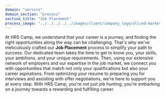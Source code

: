 ```yaml
---
domain: "service"
domain_section: "process"
section_title: "Job Placement"
process_image: "../../../../../images/client/company_logo/allied-marketing.png"
---
```


At HRS Camp, we understand that your career is a journey, and finding the right opportunities along the way can be challenging. That's why we've meticulously crafted our **Job Placement** process to simplify your path to success. Our dedicated team takes the time to get to know you, your skills, your ambitions, and your unique requirements. Then, using our extensive network of employers and our expertise in the job market, we connect you with opportunities that match not only your qualifications but also your career aspirations. From optimizing your resume to preparing you for interviews and assisting with offer negotiations, we're here to support you at every step. With HRS Camp, you're not just job hunting; you're embarking on a journey towards a rewarding and fulfilling career.